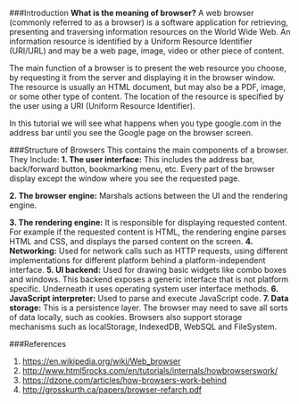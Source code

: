 ###Introduction
**What is the meaning of browser?**
A web browser (commonly referred to as a browser) is a software application for retrieving, presenting and traversing information resources on the World Wide Web. An information resource is identified by a Uniform Resource Identifier (URI/URL) and may be a web page, image, video or other piece of content.

The main function of a browser is to present the web resource you choose, by requesting it from the server and displaying it in the browser window. The resource is usually an HTML document, but may also be a PDF, image, or some other type of content. The location of the resource is specified by the user using a URI (Uniform Resource Identifier).

In this tutorial we will see what happens when you type google.com in the address bar until you see the Google page on the browser screen.

###Structure of Browsers
This contains the main components of a browser. They Include:
  **1. The user interface:** This includes the address bar, back/forward button, bookmarking menu, etc. Every part of the browser display except the window where you see the requested page.
  
  **2. The browser engine:** Marshals actions between the UI and the rendering engine.
  
  **3. The rendering engine:** It is responsible for displaying requested content. For example if the requested content is HTML, the rendering engine parses HTML and CSS, and displays the parsed content on the screen.
  **4. Networking:** Used for network calls such as HTTP requests, using different implementations for different platform behind a platform-independent interface.
  **5. UI backend:** Used for drawing basic widgets like combo boxes and windows. This backend exposes a generic interface that is not platform specific. Underneath it uses operating system user interface methods.
  **6. JavaScript interpreter:** Used to parse and execute JavaScript code.
  **7. Data storage:** This is a persistence layer. The browser may need to save all sorts of data locally, such as cookies. Browsers also support storage mechanisms such as localStorage, IndexedDB, WebSQL and FileSystem.


###References
1. https://en.wikipedia.org/wiki/Web_browser
2. http://www.html5rocks.com/en/tutorials/internals/howbrowserswork/
3. https://dzone.com/articles/how-browsers-work-behind
4. http://grosskurth.ca/papers/browser-refarch.pdf

